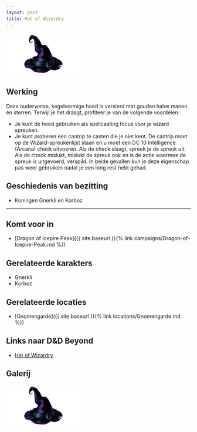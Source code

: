 ```yaml
---
layout: post
title: Hat of Wizardry
---
```


<img src="../images/Hat of Wizardry.png" alt="Hat of Wizardry" width=200>

## Werking
Deze ouderwetse, kegelvormige hoed is versierd met gouden halve manen en sterren. Terwijl je het draagt, profiteer je van de volgende voordelen:
* Je kunt de hoed gebruiken als spellcasting focus voor je wizard spreuken.
* Je kunt proberen een cantrip te casten die je niet kent. De cantrip moet op de Wizard-spreukenlijst staan en u moet een DC 10 Intelligence (Arcana) check uitvoeren. Als de check slaagt, spreek je de spreuk uit. Als de check mislukt, mislukt de spreuk ook en is de actie waarmee de spreuk is uitgevoerd, verspild. In beide gevallen kun je deze eigenschap pas weer gebruiken nadat je een long rest hebt gehad.

## Geschiedenis van bezitting
* Koningen Gnerkli en Korboz

---

## Komt voor in
* [Dragon of Icepire Peak]({{ site.baseurl }}{% link campaigns/Dragon-of-Icepire-Peak.md %})

## Gerelateerde karakters
* Gnerkli
* Korboz

## Gerelateerde locaties
* [Gnomengarde]({{ site.baseurl }}{% link locations/Gnomengarde.md %})

## Links naar D&D Beyond
* [Hat of Wizardry](http://dnd5e.wikidot.com/wondrous-items:hat-of-wizardry)

## Galerij
<img src="../images/Hat of Wizardry.png" alt="Hat of Wizardry" width=200>